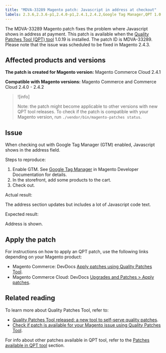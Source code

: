 ```yaml
---
title: "MDVA-33289 Magento patch: Javascript in address at checkout"
labels: 2.3.6,2.3.6-p1,2.4.0-p1,2.4.1,2.4.2,Google Tag Manager,QPT 1.0.19,Magento Commerce,Magento Commerce Cloud,Quality Patches Tool,address,checkout,error,javascript,support tools
---
```


The MDVA-33289 Magento patch fixes the problem where Javascript shows in address at payment. This patch is available when the [Quality Patches Tool (QPT) tool](https://support.magento.com/hc/en-us/articles/360047139492) 1.0.19 is installed. The patch ID is MDVA-33289. Please note that the issue was scheduled to be fixed in Magento 2.4.3.

## Affected products and versions

 **The patch is created for Magento version:** Magento Commerce Cloud 2.4.1

 **Compatible with Magento versions:** Magento Commerce and Commerce Cloud 2.4.0 - 2.4.2

>![info]
>
>Note: the patch might become applicable to other versions with new QPT tool releases. To check if the patch is compatible with your Magento version, run `./vendor/bin/magento-patches status`.

## Issue

When checking out with Google Tag Manager (GTM) enabled, Javascript shows in the address field.

<span class="wysiwyg-underline">Steps to reproduce:</span>

1. Enable GTM. See [Google Tag Manager](https://docs.magento.com/user-guide/marketing/google-tag-manager.html) in Magento Developer Documentation for details.
1. In the storefront, add some products to the cart.
1. Check out.

 <span class="wysiwyg-underline">Actual result:</span>

The address section updates but includes a lot of Javascript code text.

 <span class="wysiwyg-underline">Expected result:</span>

Address is shown.

## Apply the patch

For instructions on how to apply an QPT patch, use the following links depending on your Magento product:

* Magento Commerce: DevDocs [Apply patches using Quality Patches Tool](https://devdocs.magento.com/guides/v2.4/comp-mgr/patching/mqp.html).
* Magento Commerce Cloud: DevDocs [Upgrades and Patches > Apply patches](https://devdocs.magento.com/cloud/project/project-patch.html).

## Related reading

To learn more about Quality Patches Tool, refer to:

* [Quality Patches Tool released: a new tool to self-serve quality patches](https://support.magento.com/hc/en-us/articles/360047139492).
* [Check if patch is available for your Magento issue using Quality Patches Tool](https://support.magento.com/hc/en-us/articles/360047125252).

For info about other patches available in QPT tool, refer to the [Patches available in QPT tool](https://support.magento.com/hc/en-us/sections/360010506631-Patches-available-in-QPT-tool-) section.
